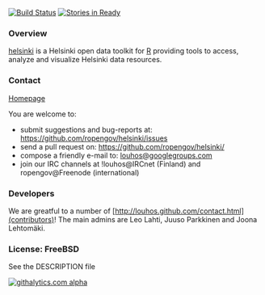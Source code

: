 [![Build Status](https://api.travis-ci.org/rOpenGov/helsinki.png)](https://travis-ci.org/rOpenGov/helsinki)
[![Stories in Ready](https://badge.waffle.io/ropengov/helsinki.png?label=TODO)](http://waffle.io/ropengov/helsinki)


### Overview

  [helsinki](http://ropengov.github.com/helsinki) is a Helsinki open
  data toolkit for [R](http://www.r-project.org) providing tools to
  access, analyze and visualize Helsinki data resources.

### Contact
  
  [Homepage](http://ropengov.github.com/contact.html)

  You are welcome to:
  
  * submit suggestions and bug-reports at: https://github.com/ropengov/helsinki/issues
  * send a pull request on: https://github.com/ropengov/helsinki/
  * compose a friendly e-mail to: louhos@googlegroups.com
  * join our IRC channels at !louhos@IRCnet (Finland) and ropengov@Freenode (international)

### Developers

  We are greatful to a number of
  [http://louhos.github.com/contact.html](contributors)! The main
  admins are Leo Lahti, Juuso Parkkinen and Joona Lehtomäki.

### License: FreeBSD

  See the DESCRIPTION file
  
[![githalytics.com alpha](https://cruel-carlota.gopagoda.com/1be3f84ba8e530528c296d1b4f749ab1 "githalytics.com")](http://githalytics.com/rOpenGov/helsinki)
